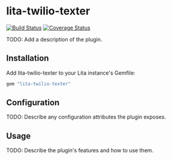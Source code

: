 # lita-twilio-texter

[![Build Status](https://travis-ci.org/dpritchett/lita-twilio-texter.png?branch=master)](https://travis-ci.org/dpritchett/lita-twilio-texter)
[![Coverage Status](https://coveralls.io/repos/dpritchett/lita-twilio-texter/badge.png)](https://coveralls.io/r/dpritchett/lita-twilio-texter)

TODO: Add a description of the plugin.

## Installation

Add lita-twilio-texter to your Lita instance's Gemfile:

``` ruby
gem "lita-twilio-texter"
```

## Configuration

TODO: Describe any configuration attributes the plugin exposes.

## Usage

TODO: Describe the plugin's features and how to use them.
